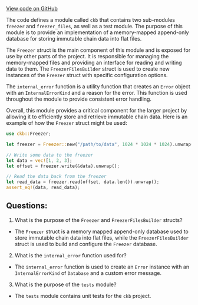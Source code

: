 [View code on GitHub](https://github.com/nervosnetwork/ckb/blob/develop/freezer/src/lib.rs)

The code defines a module called `ckb` that contains two sub-modules `freezer` and `freezer_files`, as well as a test module. The purpose of this module is to provide an implementation of a memory-mapped append-only database for storing immutable chain data into flat files.

The `Freezer` struct is the main component of this module and is exposed for use by other parts of the project. It is responsible for managing the memory-mapped files and providing an interface for reading and writing data to them. The `FreezerFilesBuilder` struct is used to create new instances of the `Freezer` struct with specific configuration options.

The `internal_error` function is a utility function that creates an `Error` object with an `InternalErrorKind` and a reason for the error. This function is used throughout the module to provide consistent error handling.

Overall, this module provides a critical component for the larger project by allowing it to efficiently store and retrieve immutable chain data. Here is an example of how the `Freezer` struct might be used:

```rust
use ckb::Freezer;

let freezer = Freezer::new("/path/to/data", 1024 * 1024 * 1024).unwrap();

// Write some data to the freezer
let data = vec![1, 2, 3];
let offset = freezer.write(&data).unwrap();

// Read the data back from the freezer
let read_data = freezer.read(offset, data.len()).unwrap();
assert_eq!(data, read_data);
```
## Questions:
 1. What is the purpose of the `Freezer` and `FreezerFilesBuilder` structs?
- The `Freezer` struct is a memory mapped append-only database used to store immutable chain data into flat files, while the `FreezerFilesBuilder` struct is used to build and configure the `Freezer` database.

2. What is the `internal_error` function used for?
- The `internal_error` function is used to create an `Error` instance with an `InternalErrorKind` of `Database` and a custom error message.

3. What is the purpose of the `tests` module?
- The `tests` module contains unit tests for the `ckb` project.
